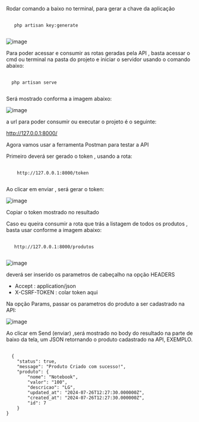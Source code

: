 
Rodar comando a baixo no terminal, para gerar a chave da aplicação

<pre class="language-php">
  <code class="language-php">
   php artisan key:generate
  </code>
</pre>

![image](https://github.com/user-attachments/assets/12c18027-781a-4116-8d0e-b2069ffb7060)


Para poder acessar e consumir as rotas geradas pela API , basta acessar o cmd ou terminal na pasta do projeto e iniciar o servidor usando o comando abaixo:


<pre class="language-php">
  <code class="language-php">
  php artisan serve
  </code>
</pre>

Será mostrado conforma a imagem abaixo:

![image](https://github.com/user-attachments/assets/8e6e1f33-46a2-4f25-8bcd-623de63eef88)

a url para poder consumir ou executar o projeto é o seguinte:

http://127.0.0.1:8000/

Agora vamos usar a ferramenta Postman para testar a API

Primeiro deverá ser gerado o token , usando a rota:

<pre class="language-php">
  <code class="language-php">
    http://127.0.0.1:8000/token
  </code>
</pre>

Ao clicar em enviar , será gerar o token:

![image](https://github.com/user-attachments/assets/e3980b1b-17fd-45af-a35c-65fde9bd748c)

Copiar o token mostrado no resultado

Caso eu queira consumir a rota que trás a listagem de todos os produtos , basta usar conforme a imagem abaixo:

<pre class="language-php">
  <code class="language-php">
   http://127.0.0.1:8000/produtos
  </code>
</pre>


![image](https://github.com/user-attachments/assets/2d1be8fc-11ae-4770-ba64-9f2e821fa952)

deverá ser inserido os parametros de cabeçalho na opção HEADERS

- Accept : application/json
- X-CSRF-TOKEN : colar token aqui

Na opção Params, passar os parametros do produto a ser cadastrado na API:

![image](https://github.com/user-attachments/assets/715d6995-75f2-4a12-aacf-ee29dc3f7603)


Ao clicar em Send (enviar) ,será mostrado no body do resultado na parte de baixo da tela, um JSON retornando o produto cadastrado na API, EXEMPLO.

<pre class="language-php">
  <code class="language-php">
  {
    "status": true,
    "message": "Produto Criado com sucesso!",
    "produto": {
        "nome": "Notebook",
        "valor": "100",
        "descricao": "LG",
        "updated_at": "2024-07-26T12:27:30.000000Z",
        "created_at": "2024-07-26T12:27:30.000000Z",
        "id": 7
    }
}
  </code>
</pre>







